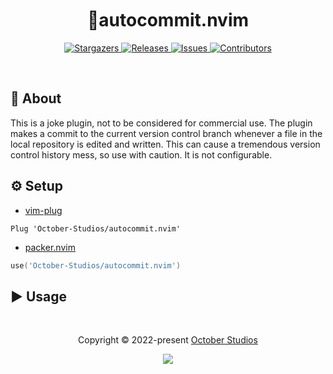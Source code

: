 <h1 align="center">
  <img
    src="https://raw.githubusercontent.com/catppuccin/catppuccin/main/assets/misc/transparent.png"
    height="30"
    width="0px"
  />
  📝autocommit.nvim
  <img
    src="https://raw.githubusercontent.com/catppuccin/catppuccin/main/assets/misc/transparent.png"
    height="30"
    width="0px"
  />
</h1>

<p align="center">
  <a href="https://github.com/October-Studios/autocommit.nvim/stargazers">
    <img
      alt="Stargazers"
      src="https://img.shields.io/github/stars/October-Studios/autocommit.nvim?style=for-the-badge&logo=starship&color=c678dd&logoColor=d9e0ee&labelColor=282a36"
    />
  </a>
  <a href="https://github.com/October-Studios/autocommit.nvim/releases/latest">
    <img
      alt="Releases"
      src="https://img.shields.io/github/release/October-Studios/autocommit.nvim.svg?style=for-the-badge&include_prereleases&logo=github&color=F2CDCD&logoColor=d9e0ee&labelColor=282a36"
    />
  </a>
  <a href="https://github.com/October-Studios/autocommit.nvim/issues">
    <img
      alt="Issues"
      src="https://img.shields.io/github/issues/October-Studios/autocommit.nvim?style=for-the-badge&logo=gitbook&color=f0c062&logoColor=d9e0ee&labelColor=282a36"
    />
  </a>
  <a href="https://github.com/October-Studios/autocommit.nvim/contributors">
    <img
      alt="Contributors"
      src="https://img.shields.io/github/contributors/October-Studios/autocommit.nvim?style=for-the-badge&logo=opensourceinitiative&color=abcf84&logoColor=d9e0ee&labelColor=282a36"
    />
  </a>
</p>

&nbsp;

## 💭 About

This is a joke plugin, not to be considered for commercial use. The plugin makes a commit to the current version control branch whenever a file in the local repository is edited and written. This can cause a tremendous version control history mess, so use with caution. It is not configurable.

## ⚙️ Setup

- [vim-plug](https://github.com/junegunn/vim-plug)

```vim
Plug 'October-Studios/autocommit.nvim'
```

- [packer.nvim](https://github.com/wbthomason/packer.nvim)

```lua
use('October-Studios/autocommit.nvim')
```

## ▶️ Usage

&nbsp;

<p align="center">
  Copyright &copy; 2022-present
  <a href="https://github.com/October-Studios" target="_blank">October Studios</a>
</p>
<p align="center">
  <a href="https://github.com/October-Studios/autocommit.nvim/blob/main/LICENSE"
    ><img
      src="https://img.shields.io/static/v1.svg?style=for-the-badge&label=License&message=MIT&logoColor=d9e0ee&colorA=282a36&colorB=c678dd"
  /></a>
</p>
